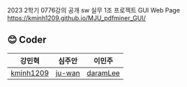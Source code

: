 2023 2학기 0776강의 공개 sw 실무 1조 프로젝트 GUI Web Page
https://kminh1209.github.io/MJU_pdfminer_GUI/

## 😊 Coder

|강민혁|심주안|이민주|
|:--:|:-:|:-:|
|[kminh1209](https://github.com/kminh1209)|[ju-wan](https://github.com/ju-wan)|[daramLee](https://github.com/daramLee)|

